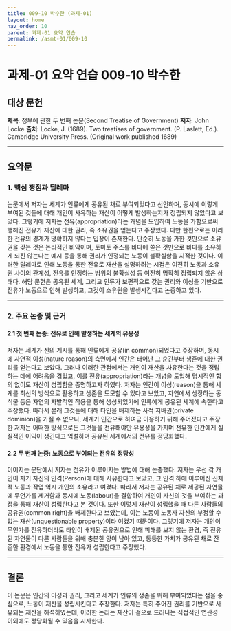 ```yaml
---
title: 009-10 박수한 (과제-01)
layout: home
nav_order: 10
parent: 과제-01 요약 연습
permalink: /asmt-01/009-10
---
```


# 과제-01 요약 연습 009-10 박수한 

## 대상 문헌  
**제목**: 정부에 관한 두 번째 논문(Second Treatise of Government)
**저자**: John Locke
**출처**: Locke, J. (1689). Two treatises of government. (P. Laslett, Ed.). Cambridge University Press. (Original work published 1689)

---

## 요약문  

### 1. 핵심 쟁점과 딜레마 
논문에서 저자는 세계가 인류에게 공유된 채로 부여되었다고 선언하며, 동시에 이렇게 부여된 것들에 대해 개인이 사유하는 재산이 어떻게 발생하는지가 정립되지 않았다고 보았다. 그렇기에 저자는 전유(appropriation)라는 개념을 도입하여 노동을 가함으로써 행해진 전유가 재산에 대한 권리, 즉 소유권을 얻는다고 주장했다. 다만 한편으로는 이러한 전유의 경계가 명확하지 않다는 입장이 존재한다. 단순히 노동을 가한 것만으로 소유권을 갖는 것은 논리적인 비약이며, 토마토 주스를 바다에 쏟은 것만으로 바다를 소유하게 되진 않는다는 예시 등을 통해 권리가 인정되는 노동이 불확실함을 지적한 것이다. 이러한 딜레마로 인해 노동을 통한 전유로 재산을 설명하려는 시점은 여전히 노동과 소유권 사이의 관계성, 전유를 인정하는 범위의 불확실성 등 여전히 명확히 정립되지 않은 상태다. 해당 문헌은 공유된 세계, 그리고 인류가 보편적으로 갖는 권리와 이성을 기반으로 전유가 노동으로 인해 발생하고, 그것이 소유권을 발생시킨다고 논증하고 있다. 
  

---

### 2. 주요 논증 및 근거  

#### 2.1 첫 번째 논증: 전유로 인해 발생하는 세계의 유용성
저자는 세계가 신의 계시를 통해 인류에게 공유(in common)되었다고 주장하며, 동시에 자연적 이성(nature reason)의 측면에서 인간은 태어난 그 순간부터 생존에 대한 권리를 얻는다고 보았다. 그러나 이러한 관점에서는 개인이 재산을 사유한다는 것을 정립하는 데에 어려움을 겪었고, 이를 전유(appropriation)라는 개념을 도입해 명시적인 합의 없이도 재산이 성립함을 증명하고자 하였다. 저자는 인간이 이성(reason)을 통해 세계를 최선의 방식으로 활용하고 생존을 도모할 수 있다고 보았고, 자연에서 생장하는 동식물 등은 자연의 자발적인 작용을 통해 생성되었기에 인류에게 공유된 세계에 속한다고 주장했다. 따라서 본래 그것들에 대해 타인을 배제하는 사적 지배권(private dominion)을 가질 수 없으나, 세계가 인간으로 하여금 이용하기 위해 주어졌다고 주장한 저자는 어떠한 방식으로든 그것들을 전유해야만 유용성을 가지며 전유한 인간에게 실질적인 이익이 생긴다고 역설하며 공유된 세계에서의 전유를 정당화했다. 

#### 2.2 두 번째 논증: 노동으로 부여되는 전유의 정당성
이어지는 문단에서 저자는 전유가 이루어지는 방법에 대해 논증했다. 저자는 우선 각 개인이 자기 자신의 인격(Person)에 대해 사유한다고 보았고, 그 인격 하에 이루어진 신체적 노동과 작업 역시 개인의 소유라고 여겼다. 따라서 저자는 공유된 채로 제공된 자연물에 무언가를 제거함과 동시에 노동(labour)을 결합하여 개인이 자신의 것을 부여하는 과정을 통해 재산이 성립한다고 본 것이다. 또한 이렇게 재산이 성립했을 때 다른 사람들의 공유권(common right)을 배제한다고 보았는데, 이는 노동이 노동자 자신의 부정할 수 없는 재산(unquestionable property)이라 여겼기 때문이다. 그렇기에 저자는 개인이 무언가를 전유하더라도 타인이 배제된 공유권으로 인해 피해를 보지 않는 환경, 즉 전유된 자연물이 다른 사람들을 위해 충분한 양이 남아 있고, 동등한 가치가 공유된 채로 잔존한 환경에서 노동을 통한 전유가 성립한다고 주장했다. 

---

## 결론  
이 논문은 인간의 이성과 권리, 그리고 세계가 인류의 생존을 위해 부여되었다는 점을 중심으로, 노동이 재산을 성립시킨다고 주장한다. 저자는 특히 주어진 권리를 기반으로 사유되는 재산을 해석하였는데, 이러한 논리는 재산이 겉으로 드러나는 직접적인 연관성 이외에도 정당화될 수 있음을 시사한다. 